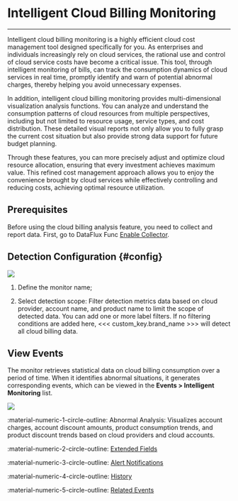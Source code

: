 # Intelligent Cloud Billing Monitoring
---

Intelligent cloud billing monitoring is a highly efficient cloud cost management tool designed specifically for you. As enterprises and individuals increasingly rely on cloud services, the rational use and control of cloud service costs have become a critical issue. This tool, through intelligent monitoring of bills, can track the consumption dynamics of cloud services in real time, promptly identify and warn of potential abnormal charges, thereby helping you avoid unnecessary expenses.

In addition, intelligent cloud billing monitoring provides multi-dimensional visualization analysis functions. You can analyze and understand the consumption patterns of cloud resources from multiple perspectives, including but not limited to resource usage, service types, and cost distribution. These detailed visual reports not only allow you to fully grasp the current cost situation but also provide strong data support for future budget planning.

Through these features, you can more precisely adjust and optimize cloud resource allocation, ensuring that every investment achieves maximum value. This refined cost management approach allows you to enjoy the convenience brought by cloud services while effectively controlling and reducing costs, achieving optimal resource utilization.

## Prerequisites

Before using the cloud billing analysis feature, you need to collect and report data. First, go to DataFlux Func [Enable Collector](../../cloud-billing/index.md#precondition).

## Detection Configuration {#config}

![](../img/bill-intelligent-detection.png)

1. Define the monitor name;

2. Select detection scope: Filter detection metrics data based on cloud provider, account name, and product name to limit the scope of detected data. You can add one or more label filters. If no filtering conditions are added here, <<< custom_key.brand_name >>> will detect all cloud billing data.


## View Events

The monitor retrieves statistical data on cloud billing consumption over a period of time. When it identifies abnormal situations, it generates corresponding events, which can be viewed in the **Events > Intelligent Monitoring** list.

![](../img/bill-intelligent-detection-1.png)

:material-numeric-1-circle-outline: Abnormal Analysis: Visualizes account charges, account discount amounts, product consumption trends, and product discount trends based on cloud providers and cloud accounts.

:material-numeric-2-circle-outline: [Extended Fields](../../events/event-explorer/event-details.md#extension)

:material-numeric-3-circle-outline: [Alert Notifications](../../events/event-explorer/event-details.md#alarm)

:material-numeric-4-circle-outline: [History](../../events/event-explorer/event-details.md#history)

:material-numeric-5-circle-outline: [Related Events](../../events/event-explorer/event-details.md#relevance)